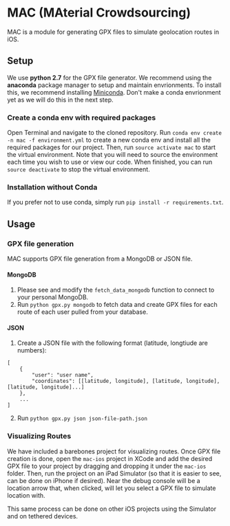 # MAC (MAterial Crowdsourcing)
MAC is a module for generating GPX files to simulate geolocation routes in iOS.

## Setup
We use **python 2.7** for the GPX file generator. We recommend using the **anaconda** package manager to setup and maintain envrionments. To install this, we recommend installing [Miniconda](https://conda.io/miniconda.html). Don't make a conda envrionment yet as we will do this in the next step. 

### Create a conda env with required packages
Open Terminal and navigate to the cloned repository. Run `conda env create -n mac -f environment.yml` to create a new conda env and install all the required packages for our project. Then, run `source activate mac` to start the virtual environment. Note that you will need to source the environment each time you wish to use or view our code. When finished, you can run  `source deactivate` to stop the virtual environment. 

### Installation without Conda
If you prefer not to use conda, simply run `pip install -r requirements.txt`. 

## Usage
### GPX file generation
MAC supports GPX file generation from a MongoDB or JSON file. 
#### MongoDB
1. Please see and modify the `fetch_data_mongodb` function to connect to your personal MongoDB. 
2. Run `python gpx.py mongodb` to fetch data and create GPX files for each route of each user pulled from your database.
#### JSON
1. Create a JSON file with the following format (latitude, longtiude are numbers): 
```
[
    {
        "user": "user name",
        "coordinates": [[latitude, longitude], [latitude, longitude], [latitude, longitude]...]
    },
    ...
]
```
2. Run `python gpx.py json json-file-path.json`

### Visualizing Routes
We have included a barebones project for visualizing routes. Once GPX file creation is done, open the `mac-ios` project in XCode and add the desired GPX file to your project by dragging and dropping it under the `mac-ios` folder. Then, run the project on an iPad Simulator (so that it is easier to see, can be done on iPhone if desired). Near the debug console will be a location arrow that, when clicked, will let you select a GPX file to simulate location with. 

This same process can be done on other iOS projects using the Simulator and on tethered devices. 
